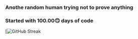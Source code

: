 ### Anothe random human trying not to prove anything

### Started with 100.00🙃 days of code
[![GitHub Streak](https://streak-stats.demolab.com?user=MRNOONE333&theme=terafox)



<!--
**MRNOONE333/MRNOONE333** is a ✨ _special_ ✨ repository because its `README.md` (this file) appears on your GitHub profile.

Here are some ideas to get you started:

- 🔭 I’m currently working on ...
- 🌱 I’m currently learning ...
- 👯 I’m looking to collaborate on ...
- 🤔 I’m looking for help with ...
- 💬 Ask me about ...
- 📫 How to reach me: ...
- 😄 Pronouns: ...
- ⚡ Fun fact: ...
-->
